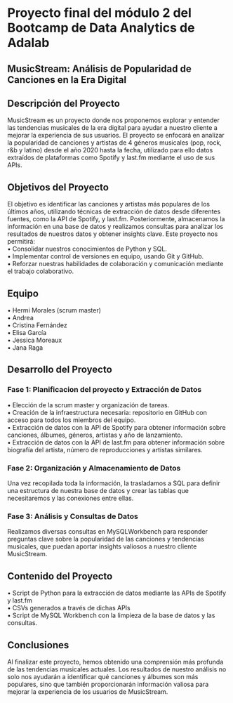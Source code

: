 # Proyecto final del módulo 2 del Bootcamp de Data Analytics de Adalab
## MusicStream: Análisis de Popularidad de Canciones en la Era Digital
## Descripción del Proyecto
MusicStream es un proyecto donde nos proponemos explorar y entender las tendencias musicales de la era digital para ayudar a nuestro cliente a mejorar la experiencia de sus usuarios. El proyecto se enfocará en analizar la popularidad de canciones y artistas de 4 géneros musicales (pop, rock, r&b y latino) desde el año 2020 hasta la fecha, utilizado para ello datos extraídos de plataformas como Spotify y last.fm mediante el uso de sus APIs.

## Objetivos del Proyecto
El objetivo es identificar las canciones y artistas más populares de los últimos años, utilizando técnicas de extracción de datos desde diferentes fuentes, como la API de Spotify, y last.fm. Posteriormente, almacenamos la información en una base de datos y realizamos consultas para analizar los resultados de nuestros datos y obtener insights clave.
Este proyecto nos permitirá:  
• Consolidar nuestros conocimientos de Python y SQL.  
• Implementar control de versiones en equipo, usando Git y GitHub.  
• Reforzar nuestras habilidades de colaboración y comunicación mediante el trabajo colaborativo.

## Equipo  
• Hermi Morales (scrum master)  
• Andrea  
• Cristina Fernández  
• Elisa García  
• Jessica Moreaux  
• Jana Raga  

## Desarrollo del Proyecto
### Fase 1: Planificacion del proyecto y Extracción de Datos  
• Elección de la scrum master y organización de tareas.  
• Creación de la infraestructura necesaria: repositorio en GitHub con acceso para todos los miembros del equipo.  
• Extracción de datos con la API de Spotify para obtener información sobre canciones, álbumes, géneros, artistas y año de lanzamiento.  
• Extracción de datos con la API de last.fm para obtener información sobre biografía del artista, número de reproducciones y artistas similares.  

### Fase 2: Organización y Almacenamiento de Datos  
Una vez recopilada toda la información, la trasladamos a SQL para definir una estructura de nuestra base de datos y crear las tablas que necesitaremos y las conexiones entre ellas. 

### Fase 3: Análisis y Consultas de Datos  
Realizamos diversas consultas en MySQLWorkbench para responder preguntas clave sobre la popularidad de las canciones y tendencias musicales, que puedan aportar insights valiosos a nuestro cliente MusicStream. 

## Contenido del Proyecto  
• Script de Python para la extracción de datos mediante las APIs de Spotify y last.fm  
• CSVs generados a través de dichas APIs  
• Script de MySQL Workbench con la limpieza de la base de datos y las consultas.   

## Conclusiones  
Al finalizar este proyecto, hemos obtenido una comprensión más profunda de las tendencias musicales actuales. Los resultados de nuestro análisis no solo nos ayudarán a identificar qué canciones y álbumes son más populares, sino que también proporcionarán información valiosa para mejorar la experiencia de los usuarios de MusicStream.
